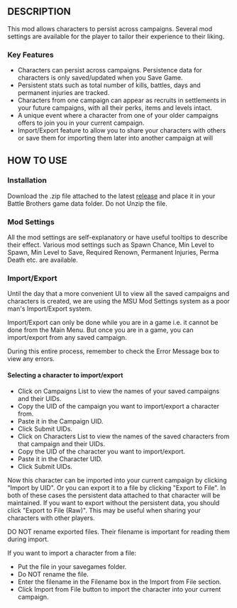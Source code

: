 ## DESCRIPTION
This mod allows characters to persist across campaigns. Several mod settings are available for the player to tailor their experience to their liking.

### Key Features
- Characters can persist across campaigns. Persistence data for characters is only saved/updated when you Save Game.
- Persistent stats such as total number of kills, battles, days and permanent injuries are tracked.
- Characters from one campaign can appear as recruits in settlements in your future campaigns, with all their perks, items and levels intact.
- A unique event where a character from one of your older campaigns offers to join you in your current campaign.
- Import/Export feature to allow you to share your characters with others or save them for importing them later into another campaign at will

## HOW TO USE
### Installation
Download the .zip file attached to the latest [release](https://github.com/LordMidas/mod_persistent_characters/releases) and place it in your Battle Brothers game data folder. Do not Unzip the file.

### Mod Settings
All the mod settings are self-explanatory or have useful tooltips to describe their effect. Various mod settings such as Spawn Chance, Min Level to Spawn, Min Level to Save, Required Renown, Permanent Injuries, Perma Death etc. are available.

### Import/Export
Until the day that a more convenient UI to view all the saved campaigns and characters is created, we are using the MSU Mod Settings system as a poor man's Import/Export system.

Import/Export can only be done while you are in a game i.e. it cannot be done from the Main Menu. But once you are in a game, you can import/export from any saved campaign.

During this entire process, remember to check the Error Message box to view any errors.

#### Selecting a character to import/export
- Click on Campaigns List to view the names of your saved campaigns and their UIDs.
- Copy the UID of the campaign you want to import/export a character from.
- Paste it in the Campaign UID.
- Click Submit UIDs.
- Click on Characters List to view the names of the saved characters from that campaign and their UIDs.
- Copy the UID of the character you want to import/export.
- Paste it in the Character UID.
- Click Submit UIDs.

Now this character can be imported into your current campaign by clicking "Import by UID". Or you can export it to a file by clicking "Export to File". In both of these cases the persistent data attached to that character will be maintained. If you want to export without the persistent data, you should click "Export to File (Raw)". This may be useful when sharing your characters with other players.

DO NOT rename exported files. Their filename is important for reading them during import.

If you want to import a character from a file:

- Put the file in your savegames folder.
- Do NOT rename the file.
- Enter the filename in the Filename box in the Import from File section.
- Click Import from File button to import the character into your current campaign.
